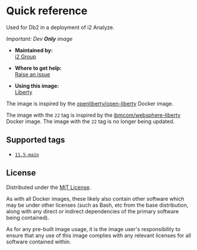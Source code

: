 # Quick reference

Used for Db2 in a deployment of i2 Analyze.

_Important: Dev **Only** image_

- **Maintained by:**  
  [i2 Group](https://i2group.com/)

- **Where to get help:**  
  [Raise an issue](https://github.com/i2group/analyze-docker/issues?q=is%3Aissue+is%3Aopen)

- **Using this image:**  
  [Liberty](https://i2group.github.io/analyze-containers/content/images%20and%20containers/liberty.html)

The image is inspired by the [openliberty/open-liberty](https://hub.docker.com/r/openliberty/open-liberty) Docker image.

The image with the `22` tag is inspired by the [ibmcom/websphere-liberty](https://hub.docker.com/r/ibmcom/websphere-liberty) Docker image. The image with the `22` tag is no longer being updated.

## Supported tags

- [`11.5-main`](https://github.com/i2group/analyze-docker/blob/main/images/liberty/ubi-jdk17/Dockerfile)

## License

Distributed under the [MIT License](../../LICENSE).

As with all Docker images, these likely also contain other software which may be under other licenses (such as Bash, etc from the base distribution, along with any direct or indirect dependencies of the primary software being contained).

As for any pre-built image usage, it is the image user's responsibility to ensure that any use of this image complies with any relevant licenses for all software contained within.
